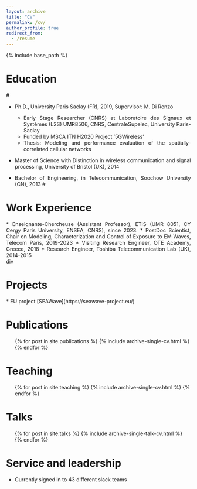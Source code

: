 ```yaml
---
layout: archive
title: "CV"
permalink: /cv/
author_profile: true
redirect_from:
  - /resume
---
```


{% include base_path %}

<h1>Education</h1>

#<div align="justify">
* Ph.D., University Paris Saclay (FR), 2019, Supervisor: M. Di Renzo
  * Early Stage Researcher (CNRS) at Laboratoire des Signaux et Systèmes (L2S) UMR8506, CNRS, CentraleSupelec, University Paris-Saclay
  * Funded by MSCA ITN H2020 Project ’5GWireless’
  * Thesis: Modeling and performance evaluation of the spatially-correlated cellular networks
  <!---* Jury of oral defense: I. Fijalkow (Chair), M. Dias de Amorim (referee), P. Mary (referee), M. Coupechoux, P. Martins, L. Mroueh-->

* Master of Science with Distinction in wireless communication and signal processing, University of Bristol (UK), 2014

* Bachelor of Engineering, in Telecommunication, Soochow University (CN), 2013
#</div>


<h1>Work Experience</h1>
<div align="justify">
* Enseignante-Chercheuse (Assistant Professor), ETIS (UMR 8051, CY Cergy Paris University, ENSEA, CNRS), since 2023.
* PostDoc Scientist, Chair on Modeling, Characterization and Control of Exposure to EM Waves, Télécom Paris, 2019-2023
* Visiting Research Engineer, OTE Academy, Greece, 2018
* Research Engineer, Toshiba Telecommunication Lab (UK), 2014-2015 
</div>div



<h1>Projects</h1>
* EU project [SEAWave](https://seawave-project.eu/)



Publications
======
  <ul>{% for post in site.publications %}
    {% include archive-single-cv.html %}
  {% endfor %}</ul>

  Teaching
======
  <ul>{% for post in site.teaching %}
    {% include archive-single-cv.html %}
  {% endfor %}</ul>
  
Talks
======
  <ul>{% for post in site.talks %}
    {% include archive-single-talk-cv.html %}
  {% endfor %}</ul>
  
Service and leadership
======
* Currently signed in to 43 different slack teams
